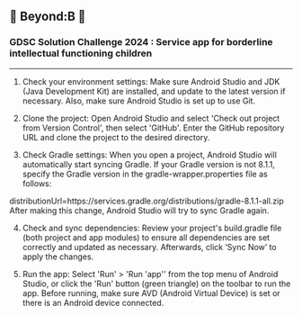## 💚 Beyond:B 💚 

### GDSC Solution Challenge 2024 : Service app for borderline intellectual functioning children
---
1. Check your environment settings: Make sure Android Studio and JDK (Java Development Kit) are installed, and update to the latest version if necessary. Also, make sure Android Studio is set up to use Git.

2. Clone the project: Open Android Studio and select 'Check out project from Version Control', then select 'GitHub'. Enter the GitHub repository URL and clone the project to the desired directory.

3. Check Gradle settings: When you open a project, Android Studio will automatically start syncing Gradle. If your Gradle version is not 8.1.1, specify the Gradle version in the gradle-wrapper.properties file as follows:

  distributionUrl=https\://services.gradle.org/distributions/gradle-8.1.1-all.zip
  After making this change, Android Studio will try to sync Gradle again.

4. Check and sync dependencies: Review your project's build.gradle file (both project and app modules) to ensure all dependencies are set correctly and updated as necessary. Afterwards, click ‘Sync Now’ to apply the changes.

5. Run the app: Select 'Run' > 'Run 'app'' from the top menu of Android Studio, or click the 'Run' button (green triangle) on the toolbar to run the app. Before running, make sure AVD (Android Virtual Device) is set or there is an Android device connected.

<!--
**Here are some ideas to get you started:**


🙋‍♀️ A short introduction - what is your organization all about?
🌈 Contribution guidelines - how can the community get involved?
👩‍💻 Useful resources - where can the community find your docs? Is there anything else the community should know?
🍿 Fun facts - what does your team eat for breakfast?
🧙 Remember, you can do mighty things with the power of [Markdown](https://docs.github.com/github/writing-on-github/getting-started-with-writing-and-formatting-on-github/basic-writing-and-formatting-syntax)
-->
